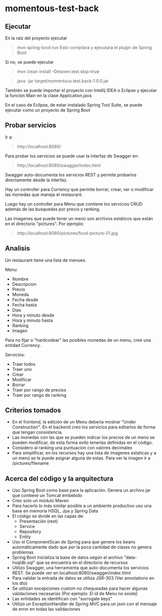 # momentous-test-back
## Ejecutar
En la raíz del proyecto ejecutar
> mvn spring-boot:run
Esto compilará y ejecutara el plugin de Spring Boot

Si no, se puede ejecutar
> mvn clean install -Dmaven.test.skip=true

> java -jar target/momentous.test.back-1.0.0.jar

También se puede importar el proyecto con Intellij IDEA o Eclipse y ejecutar la función Main en la clase Application.java

En el caso de Eclipse, de estar instalado Spring Tool Suite, se puede ejecutar como un proyecto de Spring Boot

## Probar servicios
Ir a:
> http://localhost:8080/

Para probar los servicios se puede usar la interfaz de Swagger en:
> http://localhost:8080/swagger/index.html

Swagger auto-documenta los servicios REST y permite probarlos directamente desde la interfaz.

Hay un controller para Currency que permite borrar, crear, ver o modificar las monedas que maneja el restaurant.

Luego hay un controller para Menu que contiene los servicios CRUD además de las busquedas por precio y ranking.

Las imagenes que puede tener un menú son archivos estáticos que están en el directorio "pictures". Por ejemplo:

> http://localhost:8080/pictures/food-picture-01.jpg

## Analisis
Un restaurant tiene una lista de menues.

Menu:
- Nombre
- Descripcion
- Precio
- Moneda
- Fecha desde
- Fecha hasta
- Dias
- Hora y minuto desde
- Hora y minuto hasta
- Ranking
- Imagen

Para no fijar o "hardcodear" las posibles monedas de un menu, creé una entidad Currency.

Servicios:
- Traer todos
- Traer uno
- Crear
- Modificar
- Borrar
- Traer por rango de precios
- Traer por rango de ranking

## Criterios tomados

- En el frontend, la edición de un Menu debería mostrar "Under Construction". En el backend creo los servicios para editarlos de forma que tengan consistencia.
- Las monedas con las que se pueden indicar los precios de un menú se pueden modificar, de esta forma evito tenerlas definidas en el código.
- Considero al ranking una puntuacion con valores decimales
- Para simplificar, en los recursos hay una lista de imagenes estaticas y a un menú se le puede asignar alguna de estas. Para ver la imagen ir a /pictures/filename

## Acerca del código y la arquitectura

- Uso Spring Boot como base para la aplicación. Genera un archivo jar que contiene un Tomcat embebido
- Creo solo un módulo Maven
- Para hacerlo lo más similar posible a un ambiente productivo uso una base en memoria HSQL, Jpa y Spring Data
- El código se divide en las capas de:
  - Presentación (rest)
  - Service
  - Repository
  - Entity
- Uso el ComponentScan de Spring para que genere los beans automáticamente dado que por la poca cantidad de clases no genera problemas
- Spring Boot inicializa la base de datos según el archivo "data-hsqldb.sql" que se encuentra en el directorio de recursos
- Utilizo Swagger, una herramienta que auto-documenta los servicios REST. Se puede ver en localhost:8080/swagger/index.html
- Para validar la entrada de datos se utiliza JSR-303 (Ver annotations en los dto)
- Se utilizan excepciones custom no chequeadas para hacer algunas validaciones necesarias (Por ejemplo: El id de Menu no existe)
- Las entidades se identifican con "surrogate keys" 
- Utilizo un ExceptionHandler de Spring MVC para un json con el mensaje de error en todas las validaciones
